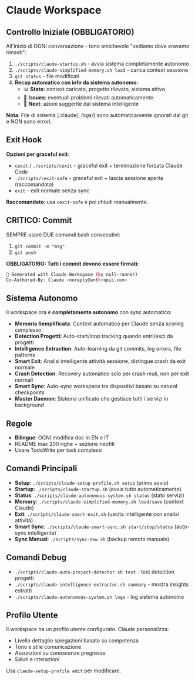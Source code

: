 # Claude Workspace

## Controllo Iniziale (OBBLIGATORIO)
All'inizio di OGNI conversazione - tono amichevole "vediamo dove eravamo rimasti":
1. `./scripts/claude-startup.sh` - avvia sistema completamente autonomo
2. `./scripts/claude-simplified-memory.sh load` - carica context sessione
3. `git status` - file modificati
4. **Recap automatico con info da sistema autonomo:**
   - 📊 **Stato**: context caricato, progetto rilevato, sistema attivo
   - 🚨 **Issues**: eventuali problemi rilevati automaticamente  
   - 🎯 **Next**: azioni suggerite dal sistema intelligente

**Nota**: File di sistema (.claude/*, logs/*) sono automaticamente ignorati dal git e NON sono errori.

## Exit Hook
**Opzioni per graceful exit**:
- `cexit` / `./scripts/cexit` - graceful exit + terminazione forzata Claude Code
- `./scripts/cexit-safe` - graceful exit + lascia sessione aperta (raccomandato)
- `exit` - exit normale senza sync

**Raccomandato**: usa `cexit-safe` e poi chiudi manualmente.

## CRITICO: Commit
SEMPRE usare DUE comandi bash consecutivi:
1. `git commit -m "msg"`
2. `git push`

**OBBLIGATORIO: Tutti i commit devono essere firmati:**
```bash
🤖 Generated with Claude Workspace (by null-runner)
Co-Authored-By: Claude <noreply@anthropic.com>
```

## Sistema Autonomo
Il workspace ora è **completamente autonomo** con sync automatico:
- **Memoria Semplificata**: Context automatico per Claude senza scoring complesso
- **Detection Progetti**: Auto-start/stop tracking quando entri/esci da progetti  
- **Intelligence Extraction**: Auto-learning da git commits, log errors, file patterns
- **Smart Exit**: Analisi intelligente attività sessione, distingue crash da exit normale
- **Crash Detection**: Recovery automatico solo per crash reali, non per exit normali
- **Smart Sync**: Auto-sync workspace tra dispositivi basato su natural checkpoints
- **Master Daemon**: Sistema unificato che gestisce tutti i servizi in background

## Regole
- **Bilingue**: OGNI modifica doc in EN e IT 
- README max 200 righe + sezione neofiti
- Usare TodoWrite per task complessi

## Comandi Principali
- **Setup**: `./scripts/claude-setup-profile.sh setup` (primo avvio)
- **Startup**: `./scripts/claude-startup.sh` (avvia tutto automaticamente)
- **Status**: `./scripts/claude-autonomous-system.sh status` (stato servizi)
- **Memory**: `./scripts/claude-simplified-memory.sh load/save` (context Claude)
- **Exit**: `./scripts/claude-smart-exit.sh` (uscita intelligente con analisi attività)
- **Smart Sync**: `./scripts/claude-smart-sync.sh start/stop/status` (auto-sync intelligente)
- **Sync Manual**: `./scripts/sync-now.sh` (backup remoto manuale)

## Comandi Debug
- `./scripts/claude-auto-project-detector.sh test` - test detection progetti
- `./scripts/claude-intelligence-extractor.sh summary` - mostra insights estratti
- `./scripts/claude-autonomous-system.sh logs` - log sistema autonomo

## Profilo Utente
Il workspace ha un profilo utente configurato. Claude personalizza:
- Livello dettaglio spiegazioni basato su competenza
- Tono e stile comunicazione  
- Assunzioni su conoscenze pregresse
- Saluti e interazioni

Usa `claude-setup-profile edit` per modificare.